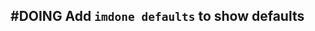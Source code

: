 ## #DOING Add `imdone defaults` to show defaults
<!--  #story -->
<!-- created:2023-09-18T00:27:37.407Z task-id:kH6jb order:-30 story-id:Add-a-command-to-show-defaults -->
